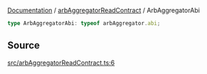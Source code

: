 [Documentation](../../README.md) / [arbAggregatorReadContract](../README.md) / ArbAggregatorAbi

```ts
type ArbAggregatorAbi: typeof arbAggregator.abi;
```

## Source

[src/arbAggregatorReadContract.ts:6](https://github.com/anegg0/arbitrum-orbit-sdk/blob/8d986d322aefb470a79fa3dc36918f72097df8c1/src/arbAggregatorReadContract.ts#L6)
